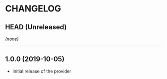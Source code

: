CHANGELOG
=========

## HEAD (Unreleased)
_(none)_

---

## 1.0.0 (2019-10-05)
* Initial release of the provider

